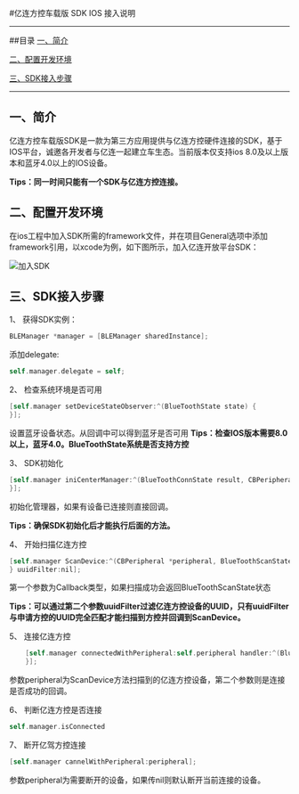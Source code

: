 #亿连方控车载版 SDK IOS 接入说明

---------------
##目录
[一、简介](#简介)

[二、配置开发环境](#配置开发环境)

[三、SDK接入步骤](#SDK接入步骤)

------------------
<h2 id="简介">一、简介</h2>

亿连方控车载版SDK是一款为第三方应用提供与亿连方控硬件连接的SDK，基于IOS平台，诚邀各开发者与亿连一起建立车生态。当前版本仅支持ios 8.0及以上版本和蓝牙4.0以上的IOS设备。

 **Tips：同一时间只能有一个SDK与亿连方控连接。**


<h2 id="配置开发环境">二、配置开发环境</h2>

在ios工程中加入SDK所需的framework文件，并在项目General选项中添加framework引用，以xcode为例，如下图所示，加入亿连开放平台SDK：

![加入SDK](docs/img/2.jpg)

<h2 id="SDK接入步骤">三、SDK接入步骤</h2>

1、 获得SDK实例：

```objective-c
BLEManager *manager = [BLEManager sharedInstance];
```
添加delegate:
```objective-c
self.manager.delegate = self;
```

2、 检查系统环境是否可用

```objective-c
[self.manager setDeviceStateObserver:^(BlueToothState state) {
}];
```
设置蓝牙设备状态。从回调中可以得到蓝牙是否可用
**Tips：检查IOS版本需要8.0以上，蓝牙4.0。BlueToothState系统是否支持方控**

3、 SDK初始化

```objective-c
[self.manager iniCenterManager:^(BlueToothConnState result, CBPeripheral *peripheral, NSError *error) {
}];
```
初始化管理器，如果有设备已连接则直接回调。

**Tips：确保SDK初始化后才能执行后面的方法。**

4、 开始扫描亿连方控

```objective-c
[self.manager ScanDevice:^(CBPeripheral *peripheral, BlueToothScanState state) {
} uuidFilter:nil];
```
第一个参数为Callback类型，如果扫描成功会返回BlueToothScanState状态

**Tips：可以通过第二个参数uuidFilter过滤亿连方控设备的UUID，只有uuidFilter与申请方控的UUID完全匹配才能扫描到方控并回调到ScanDevice。**

5、 连接亿连方控

```objective-c
    [self.manager connectedWithPeripheral:self.peripheral handler:^(BlueToothConnState result, CBPeripheral *peripheral, NSError *error) {
    }];
```
参数peripheral为ScanDevice方法扫描到的亿连方控设备，第二个参数则是连接是否成功的回调。

6、 判断亿连方控是否连接

```objective-c
self.manager.isConnected
```

7、 断开亿驾方控连接

```objective-c
[self.manager cannelWithPeripheral:peripheral];
```
参数peripheral为需要断开的设备，如果传nil则默认断开当前连接的设备。



